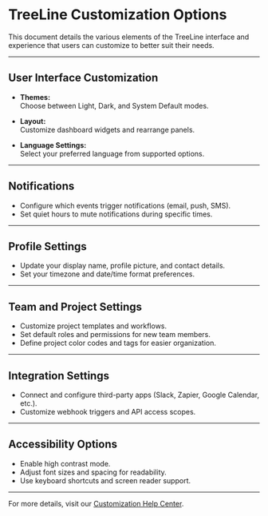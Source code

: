 # TreeLine Customization Options

This document details the various elements of the TreeLine interface and experience that users can customize to better suit their needs.

---

## User Interface Customization

- **Themes:**  
  Choose between Light, Dark, and System Default modes.

- **Layout:**  
  Customize dashboard widgets and rearrange panels.

- **Language Settings:**  
  Select your preferred language from supported options.

---

## Notifications

- Configure which events trigger notifications (email, push, SMS).  
- Set quiet hours to mute notifications during specific times.

---

## Profile Settings

- Update your display name, profile picture, and contact details.  
- Set your timezone and date/time format preferences.

---

## Team and Project Settings

- Customize project templates and workflows.  
- Set default roles and permissions for new team members.  
- Define project color codes and tags for easier organization.

---

## Integration Settings

- Connect and configure third-party apps (Slack, Zapier, Google Calendar, etc.).  
- Customize webhook triggers and API access scopes.

---

## Accessibility Options

- Enable high contrast mode.  
- Adjust font sizes and spacing for readability.  
- Use keyboard shortcuts and screen reader support.

---

For more details, visit our [Customization Help Center](https://help.treeline.com/customization).

